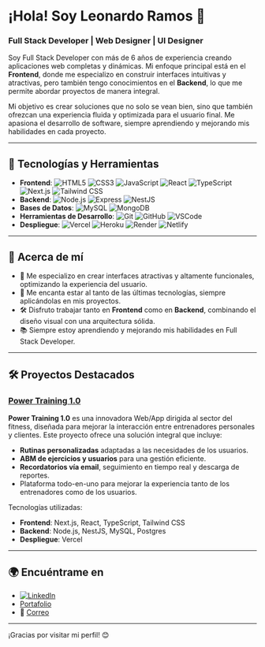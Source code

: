 # ¡Hola! Soy Leonardo Ramos 👋

### Full Stack Developer | Web Designer | UI Designer

Soy Full Stack Developer con más de 6 años de experiencia creando aplicaciones web completas y dinámicas. Mi enfoque principal está en el **Frontend**, donde me especializo en construir interfaces intuitivas y atractivas, pero también tengo conocimientos en el **Backend**, lo que me permite abordar proyectos de manera integral. 

Mi objetivo es crear soluciones que no solo se vean bien, sino que también ofrezcan una experiencia fluida y optimizada para el usuario final. Me apasiona el desarrollo de software, siempre aprendiendo y mejorando mis habilidades en cada proyecto.

---

## 🚀 Tecnologías y Herramientas

- **Frontend**: ![HTML5](https://img.shields.io/badge/-HTML5-333?style=flat&logo=html5) ![CSS3](https://img.shields.io/badge/-CSS3-333?style=flat&logo=css3) ![JavaScript](https://img.shields.io/badge/-JavaScript-333?style=flat&logo=javascript) ![React](https://img.shields.io/badge/-React-333?style=flat&logo=react) ![TypeScript](https://img.shields.io/badge/-TypeScript-333?style=flat&logo=typescript) ![Next.js](https://img.shields.io/badge/-Next.js-333?style=flat&logo=next.js) ![Tailwind CSS](https://img.shields.io/badge/-Tailwind_CSS-333?style=flat&logo=tailwind-css)
- **Backend**: ![Node.js](https://img.shields.io/badge/-Node.js-333?style=flat&logo=node.js) ![Express](https://img.shields.io/badge/-Express-333?style=flat&logo=express) ![NestJS](https://img.shields.io/badge/-NestJS-333?style=flat&logo=nestjs)
- **Bases de Datos**: ![MySQL](https://img.shields.io/badge/-MySQL-333?style=flat&logo=mysql) ![MongoDB](https://img.shields.io/badge/-MongoDB-333?style=flat&logo=mongodb)
- **Herramientas de Desarrollo**: ![Git](https://img.shields.io/badge/-Git-333?style=flat&logo=git) ![GitHub](https://img.shields.io/badge/-GitHub-333?style=flat&logo=github) ![VSCode](https://img.shields.io/badge/-VSCode-333?style=flat&logo=visual-studio-code)
- **Despliegue**: ![Vercel](https://img.shields.io/badge/-Vercel-333?style=flat&logo=vercel) ![Heroku](https://img.shields.io/badge/-Heroku-333?style=flat&logo=heroku) ![Render](https://img.shields.io/badge/-Render-333?style=flat&logo=render) ![Netlify](https://img.shields.io/badge/-Netlify-333?style=flat&logo=netlify)

---

## 🎯 Acerca de mí

- 🎨 Me especializo en crear interfaces atractivas y altamente funcionales, optimizando la experiencia del usuario.
- 🚀 Me encanta estar al tanto de las últimas tecnologías, siempre aplicándolas en mis proyectos.
- 🛠️ Disfruto trabajar tanto en **Frontend** como en **Backend**, combinando el diseño visual con una arquitectura sólida.
- 📚 Siempre estoy aprendiendo y mejorando mis habilidades en Full Stack Developer.

---

## 🛠️ Proyectos Destacados

### [Power Training 1.0](https://powertra.vercel.app/)

**Power Training 1.0** es una innovadora Web/App dirigida al sector del fitness, diseñada para mejorar la interacción entre entrenadores personales y clientes. Este proyecto ofrece una solución integral que incluye:

- **Rutinas personalizadas** adaptadas a las necesidades de los usuarios.
- **ABM de ejercicios y usuarios** para una gestión eficiente.
- **Recordatorios vía email**, seguimiento en tiempo real y descarga de reportes.
- Plataforma todo-en-uno para mejorar la experiencia tanto de los entrenadores como de los usuarios.

Tecnologías utilizadas:
- **Frontend**: Next.js, React, TypeScript, Tailwind CSS
- **Backend**: Node.js, NestJS, MySQL, Postgres
- **Despliegue**: Vercel

---

## 🌍 Encuéntrame en

- <a href="https://www.linkedin.com/in/leo-ramosa/" target="_blank">![LinkedIn](https://img.shields.io/badge/-LinkedIn-333?style=flat&logo=linkedin)</a>
- <a href="https://www.leoramos.dev/" target="_blank">Portafolio</a>
- 📧 [Correo](mailto:contact@leoramos.dev)
---

¡Gracias por visitar mi perfil! 😊
